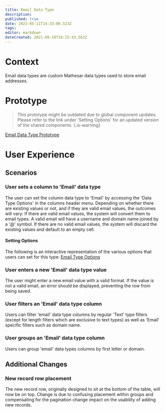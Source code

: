 ```yaml
---
title: Email Data Type
description: 
published: true
date: 2023-05-11T14:33:00.523Z
tags: 
editor: markdown
dateCreated: 2021-08-10T16:15:43.563Z
---
```


# Context
Email data types are custom Mathesar data types used to store email addresses. 

# Prototype
> This prototype might be outdated due to global component updates. Please refer to the link under 'Setting Options' for an updated version of the shared components.
{.is-warning}

[Email Data Type Prototype](https://www.figma.com/proto/Uaf1ntcldzK2U41Jhw6vS2/Mathesar-MVP?page-id=4260%3A37440&node-id=4270%3A39806&viewport=324%2C48%2C0.34&scaling=min-zoom&starting-point-node-id=4270%3A39806)

# User Experience
## Scenarios
### User sets a column to 'Email' data type
The user can set the column data type to 'Email' by accessing the 'Data Type Options' in the columns header menu.
Depending on whether there are existing values or not, and if they are valid email values, the outcomes will vary:
If there are valid email values, the system will convert them to email types. A valid email will have a username and domain name joined by a '@' symbol.
If there are no valid email values, the system will discard the existing values and default to an empty cell.

#### Setting Options
The following is an interactive representation of the various options that users can set for this type:
[Email Type Options](https://www.figma.com/proto/Uaf1ntcldzK2U41Jhw6vS2/Mathesar-MVP?page-id=4260%3A37440&node-id=4317%3A50925&viewport=324%2C48%2C0.34&scaling=min-zoom&starting-point-node-id=4270%3A39806)

### User enters a new 'Email' data type value
The user might enter a new email value with a valid format. If the value is not a valid email, an error should be displayed, preventing the row from being saved.

### User filters an 'Email' data type column
Users can filter 'email' data type columns by regular 'Text' type filters (except for length filters which are exclusive to text types) as well as 'Email' specific filters such as domain name.

### User groups an 'Email' data type column
Users can group 'email' data types columns by first letter or domain.


## Additional Changes
### New record row placement
The new record row, originally designed to sit at the bottom of the table, will now be on top. Change is due to confusing placement within groups and compensating for the pagination change impact on the usability of adding new records. 